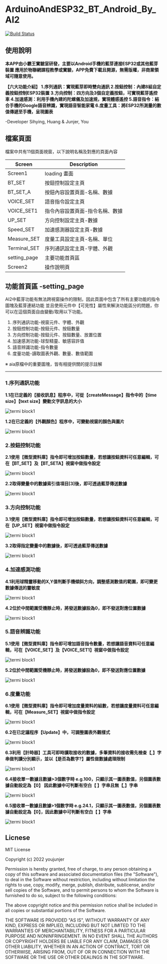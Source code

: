 # ArduinoAndESP32_BT_Android_By_AI2
[![Build Status](https://travis-ci.org/joemccann/dillinger.svg?branch=master)](https://travis-ci.org/joemccann/dillinger)


## 使用說明
**本APP由小霸王實驗室研發，主要以Android手機的藍芽連接ESP32或其他藍芽裝置
應用於物聯網課程教學或實驗，APP免費下載且開源，無需版權，非商業領域可隨意使用。**

**【六大功能介紹】
1.序列通訊：實現藍芽即時雙向通訊
2.按鈕控制：內建8組自定義按鈕控制ESP32裝置
3.方向控制：四方向及3個自定義按鈕，可實現藍芽遙控車
4.加速感測：利用手機內建的陀螺儀及加速規，實現體感遙控
5.語音指令：結合手機的Google語音辨識，實現語音智能家電
6.度量工具：將ESP32所測量的數值傳遞至手機，呈現圖表**

-Developer Sihying, Huang & Junjer, You



## 檔案頁面

檔案中共有11個頁面視窗，以下說明名稱及對應的頁面內容

| Screen | Description |
| ------ | ------ |
| Screen1 | loading 畫面 |
| BT_SET | 按鈕控制設定主頁 |
| BT_SET_A | 按鈕內容設置頁面-名稱、數據 |
| VOICE_SET | 語音指令設定主頁 |
| VOICE_SET1 | 指令內容設置頁面-指令名稱、數據 |
| UP_SET | 方向控制設定主頁-數據 |
| Speed_SET | 加速感測器設定主頁-數據 |
| Measure_SET | 度量工具設定主頁-名稱、單位 |
| Terminal_SET | 序列通訊設定主頁-字體、外觀 |
| setting_page | 主要功能首頁區 |
| Screen2 | 操作說明頁 |

## 功能首頁區 -setting_page

AI2中藍芽功能有無法跨視窗操作的限制，因此頁面中包含了所有主要功能的指令圖塊及藍芽連結功能
並且使用元件中【可見性】屬性來解決功能區分的問題，你可以在這個頁面自由變動/取用以下功能。

1. 序列通訊功能-視窗元件、字體、外觀
2. 按鈕控制功能-按鈕元件、按鈕數量
3. 方向控制功能-按鈕元件、按鈕數量、放置位置
4. 加速感測功能-球型精靈、敏感容許值
5. 語音辨識功能-指令數量
6. 度量功能-讀取圖表外觀、數量、數值範圍

※ aia原檔中的重要圖塊，皆有相提供關的提示註解


---


### 1.序列通訊功能


**1.1在已定義的【接收訊息】程序中，可從【createMessage】指令中的【time size】【text size】變動文字訊息的大小**

![termi block1](https://snipboard.io/Q8g40k.jpg)

**1.2在已定義的【外觀顏色】程序中，可變動視窗的顏色與圖片**

![termi block1](https://snipboard.io/W48MZz.jpg)

### 2.按鈕控制功能


**2.1使用【微型資料庫】指令即可增加按鈕數量，若想讓按鈕資料可任意編輯，可在【BT_SET】及【BT_SETA】視窗中做指令設定**

![termi block1](https://snipboard.io/Ma1mEc.jpg)

**2.2取得變量中的數據索引值項目[3]後，即可透過藍芽傳送數據**

![termi block1](https://snipboard.io/pbwOVB.jpg)

### 3.方向控制功能


**3.1使用【微型資料庫】指令即可增加按鈕數量，若想讓按鈕資料可任意編輯，可在【UP_SET】視窗中做指令設定**

![termi block1](https://snipboard.io/bTkPiB.jpg)

**3.2取得指定變量中的數據後，即可透過藍芽傳送數據**

![termi block1](https://snipboard.io/vpN90m.jpg)


### 4.加速感測功能


**4.1利用球精靈移動的X,Y值判斷手機傾斜方向，調整感測數值的範圍，即可變更數據傳送的靈敏度**

![termi block1](https://snipboard.io/jL0syg.jpg)

**4.2位於中間範圍受機靜止時，將發送數據設為0，即不發送對應位置數據**

![termi block1](https://snipboard.io/QHTJ34.jpg)


### 5.語音辨識功能


**5.1使用【微型資料庫】指令即可增加語音指令數量，若想讓語音資料可任意編輯，可在【VOICE_SET】及【VOICE_SET1】視窗中做指令設定**

![termi block1](https://snipboard.io/z7Mmob.jpg)

**5.2位於中間範圍受機靜止時，將發送數據設為0，即不發送對應位置數據**

![termi block1](https://snipboard.io/L5ARox.jpg)


### 6.度量功能


**6.1使用【微型資料庫】指令即可增加度量資料的組數，若想讓度量資料可任意編輯，可在【Measure_SET】視窗中做指令設定**

![termi block1](https://snipboard.io/bdzC36.jpg)

**6.2在已定議程序【Update】中，可調整圖表外觀樣式**

![termi block1](https://snipboard.io/TjZlGF.jpg)

**6.3利用【計時器】工具可即時讀取接收的數據，多筆資料的接收需先檢查【,】字串做判讀分別顯示，並以【是否為數字?】屬性做數據處理限制**

![termi block1](https://snipboard.io/bVzGEy.jpg)

**6.4接收單一數據且數據>3個數字時 e.g.100，只顯示其一圖表數值，另個圖表數據自動設定為【0】
因此數據中可判斷有空白【 】字串且無【,】字串**

![termi block1](https://snipboard.io/IrNkvg.jpg)

**6.5接收單一數據且數據>1個數字時 e.g.24.1，只顯示其一圖表數值，另個圖表數據自動設定為【0】，因此數據中可判斷有空白【 】字串**

![termi block1](https://snipboard.io/Sty1wK.jpg)


## Licnese

MIT License

Copyright (c) 2022 youjunjer

Permission is hereby granted, free of charge, to any person obtaining a copy
of this software and associated documentation files (the "Software"), to deal
in the Software without restriction, including without limitation the rights
to use, copy, modify, merge, publish, distribute, sublicense, and/or sell
copies of the Software, and to permit persons to whom the Software is
furnished to do so, subject to the following conditions:

The above copyright notice and this permission notice shall be included in all
copies or substantial portions of the Software.

THE SOFTWARE IS PROVIDED "AS IS", WITHOUT WARRANTY OF ANY KIND, EXPRESS OR
IMPLIED, INCLUDING BUT NOT LIMITED TO THE WARRANTIES OF MERCHANTABILITY,
FITNESS FOR A PARTICULAR PURPOSE AND NONINFRINGEMENT. IN NO EVENT SHALL THE
AUTHORS OR COPYRIGHT HOLDERS BE LIABLE FOR ANY CLAIM, DAMAGES OR OTHER
LIABILITY, WHETHER IN AN ACTION OF CONTRACT, TORT OR OTHERWISE, ARISING FROM,
OUT OF OR IN CONNECTION WITH THE SOFTWARE OR THE USE OR OTHER DEALINGS IN THE
SOFTWARE.

[//]: # (These are reference links used in the body of this note and get stripped out when the markdown processor does its job. There is no need to format nicely because it shouldn't be seen. Thanks SO - http://stackoverflow.com/questions/4823468/store-comments-in-markdown-syntax)

   [dill]: <https://github.com/joemccann/dillinger>
   [git-repo-url]: <https://github.com/joemccann/dillinger.git>
   [john gruber]: <http://daringfireball.net>
   [df1]: <http://daringfireball.net/projects/markdown/>
   [markdown-it]: <https://github.com/markdown-it/markdown-it>
   [Ace Editor]: <http://ace.ajax.org>
   [node.js]: <http://nodejs.org>
   [Twitter Bootstrap]: <http://twitter.github.com/bootstrap/>
   [jQuery]: <http://jquery.com>
   [@tjholowaychuk]: <http://twitter.com/tjholowaychuk>
   [express]: <http://expressjs.com>
   [AngularJS]: <http://angularjs.org>
   [Gulp]: <http://gulpjs.com>

   [PlDb]: <https://github.com/joemccann/dillinger/tree/master/plugins/dropbox/README.md>
   [PlGh]: <https://github.com/joemccann/dillinger/tree/master/plugins/github/README.md>
   [PlGd]: <https://github.com/joemccann/dillinger/tree/master/plugins/googledrive/README.md>
   [PlOd]: <https://github.com/joemccann/dillinger/tree/master/plugins/onedrive/README.md>
   [PlMe]: <https://github.com/joemccann/dillinger/tree/master/plugins/medium/README.md>
   [PlGa]: <https://github.com/RahulHP/dillinger/blob/master/plugins/googleanalytics/README.md>
